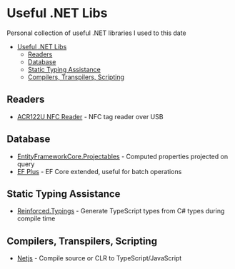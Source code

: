 # Useful .NET Libs

Personal collection of useful .NET libraries I used to this date

- [Useful .NET Libs](#useful-net-libs)
  - [Readers](#readers)
  - [Database](#database)
  - [Static Typing Assistance](#static-typing-assistance)
  - [Compilers, Transpilers, Scripting](#compilers-transpilers-scripting)


## Readers

- [ACR122U NFC Reader](https://www.nuget.org/packages/NFC-ACR122U/) - NFC tag reader over USB

## Database

- [EntityFrameworkCore.Projectables](https://github.com/koenbeuk/EntityFrameworkCore.Projectables) - Computed properties projected on query
- [EF Plus](https://entityframework-plus.net/download) - EF Core extended, useful for batch operations

## Static Typing Assistance

- [Reinforced.Typings](https://github.com/reinforced/Reinforced.Typings) - Generate TypeScript types from C# types during compile time

## Compilers, Transpilers, Scripting

- [Netjs](https://github.com/praeclarum/Netjs) - Compile source or CLR to TypeScript/JavaScript
